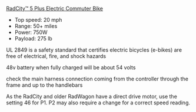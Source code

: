 [RadCity™ 5 Plus Electric Commuter Bike](https://www.radpowerbikes.com/collections/step-through-electric-bikes/products/radcity-plus-electric-commuter-bike?variant=41445823610976)

- Top speed: 20 mph
- Range: 50+ miles
- Power: 750W     
- Payload: 275 lb

UL 2849 is a safety standard that certifies electric bicycles (e-bikes) are free of electrical, fire, and shock hazards

48v battery when fully charged will be about 54 volts

check the main harness connection coming from the controller through the frame and up to the handlebars

As the RadCity and older RadWagon have a direct drive motor, use the setting 46 for P1. P2 may also require a change for a correct speed reading.